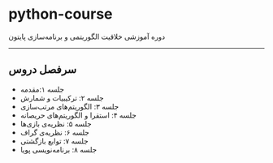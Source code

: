 # python-course
دوره آموزشی خلاقیت الگوریتمی و برنامه‌سازی پایتون

---
## سرفصل دروس 
- جلسه ۱:‌مقدمه 
- جلسه ۲: ترکیبیات و شمارش
- جلسه ۳: الگوریتم‌های مرتب‌سازی
- جلسه ۴: استقرا و الگوریتم‌های حریصانه
- جلسه ۵: نظریه‌ی بازی‌ها
- جلسه ۶: نظریه‌ی گراف
- جلسه ۷: توابع بازگشتی
- جلسه ۸: برنامه‌نویسی پویا


